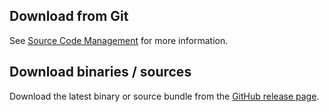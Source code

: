 <head>
  <title>Download</title>
</head>

## Download from Git

See [Source Code Management](scm.html) for more information.

## Download binaries / sources

Download the latest binary or source bundle from the [GitHub release page](https://github.com/robtimus/sftp-fs/releases).
